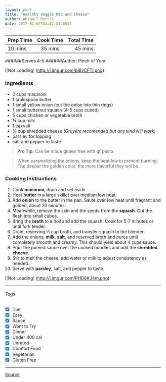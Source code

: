 ```yaml
---
layout: post
title: "Healthy Veggie Mac and Cheese"
author: Abigail Morris
date: 2017-01-07T03:02:24.655Z
---
```


| Prep Time  | Cook Time    | Total Time  |
| ---------- |:------------:| -----------:|
| 10 mins    | 35 mins      | 45 mins    |


######Serves 4-5
######Author: Pinch of Yum

![Not Loading] (http://i.imgur.com/biByCFTl.png)

### Ingredients

* 2 cups macaroni
* 1 tablespoon butter
* 1 small yellow onion (cut the onion into thin rings)
* 1 small butternut squash (4-5 cups cubed)
* 5 cups chicken or vegetable broth
* ¾ cup milk
* 1 tsp salt
* ⅔ cup shredded cheese *(Gruyère recomended but any kind will work)*
* parsley for topping
* salt and pepper to taste

> **Pro Tip:** Can be made gluten free with gf pasta.

>When caramelizing the onions, keep the heat low to prevent burning. The deeper the golden color, the more flavorful they will be.

### Cooking Instructions

1. Cook **macaroni**, drain and set aside. 
2. Heat **butter** in a large skillet over medium low heat. 
3. Add **onion** to the butter in the pan. Saute over low heat until fragrant and golden, about 20 minutes.
4. Meanwhile, remove the skin and the seeds from the **squash**. Cut the flesh into small cubes. 
5. Bring the **broth** to a boil and add the squash. Cook for 5-7 minutes or until fork tender. 
6. Drain, reserving ½ cup broth, and transfer squash to the blender. 
7. Add the onions, **milk**, **salt**, and reserved broth and puree until completely smooth and creamy. This should yield about 4 cups sauce.
8. Pour the pureed sauce over the cooked noodles and add the **shredded cheese**.
9. Stir to melt the cheese; add water or milk to adjust consistency as needed. 
10. Serve with **parsley**, salt, and pepper to taste.

![Not Loading] (http://i.imgur.com/PHD8KJ4m.png)

---

###### Tags
- [x] Diet
- [x] Easy
- [x] Sauce
- [x] Want to Try
- [x] Dinner
- [x] Under 400 cal
- [x] Unrated
- [x] Comfort Food
- [x] Vegetarian
- [x] Gluten Free

---

[Source](http://pinchofyum.com/healthy-mac-and-cheese)

